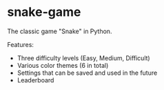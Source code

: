 # snake-game
The classic game "Snake" in Python.

Features:
- Three difficulty levels (Easy, Medium, Difficult)
- Various color themes (6 in total)
- Settings that can be saved and used in the future
- Leaderboard
